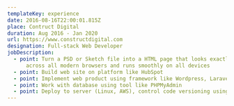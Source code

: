 ```yaml
---
templateKey: experience
date: 2016-08-16T22:00:01.815Z
place: Contruct Digital
duration: Aug 2016 - Jan 2020
url: https://www.constructdigital.com
designation: Full-stack Web Developer
jobDescription:
  - point: Turn a PSD or Sketch file into a HTML page that looks exactly the same
      across all modern browsers and runs smoothly on all devices
  - point: Build web site on platform like HubSpot
  - point: Implement web product using framework like Wordpress, Laravel, VueJS
  - point: Work with database using tool like PHPMyAdmin
  - point: Deploy to server (Linux, AWS), control code versioning using git
---
```

